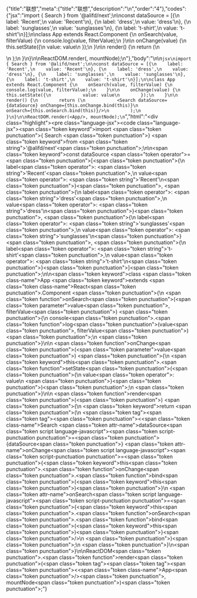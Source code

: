 {"title":"联想","meta":{"title":"联想","description":"\n","order":"4"},"codes":{"jsx":"import { Search } from '@alifd/next';\n\nconst dataSource = [{\n    label: 'Recent',\n    value: 'Recent'\n}, {\n    label: 'dress',\n    value: 'dress'\n}, {\n    label: 'sunglasses',\n    value: 'sunglasses'\n}, {\n    label: 't-shirt',\n    value: 't-shirt'\n}];\n\nclass App extends React.Component {\n    onSearch(value, filterValue) {\n        console.log(value, filterValue);\n    }\n\n    onChange(value) {\n        this.setState({\n            value: value\n        });\n    }\n\n    render() {\n        return (\n            <Search dataSource={dataSource} onChange={this.onChange.bind(this)}\n                onSearch={this.onSearch.bind(this)}/>\n        );\n    }\n}\n\nReactDOM.render(<App/>, mountNode);\n"},"body":"\n\n````jsx\nimport { Search } from '@alifd/next';\n\nconst dataSource = [{\n    label: 'Recent',\n    value: 'Recent'\n}, {\n    label: 'dress',\n    value: 'dress'\n}, {\n    label: 'sunglasses',\n    value: 'sunglasses'\n}, {\n    label: 't-shirt',\n    value: 't-shirt'\n}];\n\nclass App extends React.Component {\n    onSearch(value, filterValue) {\n        console.log(value, filterValue);\n    }\n\n    onChange(value) {\n        this.setState({\n            value: value\n        });\n    }\n\n    render() {\n        return (\n            <Search dataSource={dataSource} onChange={this.onChange.bind(this)}\n                onSearch={this.onSearch.bind(this)}/>\n        );\n    }\n}\n\nReactDOM.render(<App/>, mountNode);\n````","html":"<script>(function(){'use strict';\n\nvar _createClass = function () { function defineProperties(target, props) { for (var i = 0; i < props.length; i++) { var descriptor = props[i]; descriptor.enumerable = descriptor.enumerable || false; descriptor.configurable = true; if (\"value\" in descriptor) descriptor.writable = true; Object.defineProperty(target, descriptor.key, descriptor); } } return function (Constructor, protoProps, staticProps) { if (protoProps) defineProperties(Constructor.prototype, protoProps); if (staticProps) defineProperties(Constructor, staticProps); return Constructor; }; }();\n\nvar _next = require('@alifd/next');\n\nfunction _classCallCheck(instance, Constructor) { if (!(instance instanceof Constructor)) { throw new TypeError(\"Cannot call a class as a function\"); } }\n\nfunction _possibleConstructorReturn(self, call) { if (!self) { throw new ReferenceError(\"this hasn't been initialised - super() hasn't been called\"); } return call && (typeof call === \"object\" || typeof call === \"function\") ? call : self; }\n\nfunction _inherits(subClass, superClass) { if (typeof superClass !== \"function\" && superClass !== null) { throw new TypeError(\"Super expression must either be null or a function, not \" + typeof superClass); } subClass.prototype = Object.create(superClass && superClass.prototype, { constructor: { value: subClass, enumerable: false, writable: true, configurable: true } }); if (superClass) Object.setPrototypeOf ? Object.setPrototypeOf(subClass, superClass) : subClass.__proto__ = superClass; }\n\nvar dataSource = [{\n    label: 'Recent',\n    value: 'Recent'\n}, {\n    label: 'dress',\n    value: 'dress'\n}, {\n    label: 'sunglasses',\n    value: 'sunglasses'\n}, {\n    label: 't-shirt',\n    value: 't-shirt'\n}];\n\nvar App = function (_React$Component) {\n    _inherits(App, _React$Component);\n\n    function App() {\n        _classCallCheck(this, App);\n\n        return _possibleConstructorReturn(this, (App.__proto__ || Object.getPrototypeOf(App)).apply(this, arguments));\n    }\n\n    _createClass(App, [{\n        key: 'onSearch',\n        value: function onSearch(value, filterValue) {\n            console.log(value, filterValue);\n        }\n    }, {\n        key: 'onChange',\n        value: function onChange(value) {\n            this.setState({\n                value: value\n            });\n        }\n    }, {\n        key: 'render',\n        value: function render() {\n            return React.createElement(_next.Search, { dataSource: dataSource, onChange: this.onChange.bind(this),\n                onSearch: this.onSearch.bind(this) });\n        }\n    }]);\n\n    return App;\n}(React.Component);\n\nReactDOM.render(React.createElement(App, null), mountNode);})()</script><div class=\"highlight\"><pre class=\"language-jsx\"><code class=\"language-jsx\"><span class=\"token keyword\">import</span> <span class=\"token punctuation\">{</span> Search <span class=\"token punctuation\">}</span> <span class=\"token keyword\">from</span> <span class=\"token string\">'@alifd/next'</span><span class=\"token punctuation\">;</span>\n\n<span class=\"token keyword\">const</span> dataSource <span class=\"token operator\">=</span> <span class=\"token punctuation\">[</span><span class=\"token punctuation\">{</span>\n    label<span class=\"token operator\">:</span> <span class=\"token string\">'Recent'</span><span class=\"token punctuation\">,</span>\n    value<span class=\"token operator\">:</span> <span class=\"token string\">'Recent'</span>\n<span class=\"token punctuation\">}</span><span class=\"token punctuation\">,</span> <span class=\"token punctuation\">{</span>\n    label<span class=\"token operator\">:</span> <span class=\"token string\">'dress'</span><span class=\"token punctuation\">,</span>\n    value<span class=\"token operator\">:</span> <span class=\"token string\">'dress'</span>\n<span class=\"token punctuation\">}</span><span class=\"token punctuation\">,</span> <span class=\"token punctuation\">{</span>\n    label<span class=\"token operator\">:</span> <span class=\"token string\">'sunglasses'</span><span class=\"token punctuation\">,</span>\n    value<span class=\"token operator\">:</span> <span class=\"token string\">'sunglasses'</span>\n<span class=\"token punctuation\">}</span><span class=\"token punctuation\">,</span> <span class=\"token punctuation\">{</span>\n    label<span class=\"token operator\">:</span> <span class=\"token string\">'t-shirt'</span><span class=\"token punctuation\">,</span>\n    value<span class=\"token operator\">:</span> <span class=\"token string\">'t-shirt'</span>\n<span class=\"token punctuation\">}</span><span class=\"token punctuation\">]</span><span class=\"token punctuation\">;</span>\n\n<span class=\"token keyword\">class</span> <span class=\"token class-name\">App</span> <span class=\"token keyword\">extends</span> <span class=\"token class-name\">React<span class=\"token punctuation\">.</span>Component</span> <span class=\"token punctuation\">{</span>\n    <span class=\"token function\">onSearch</span><span class=\"token punctuation\">(</span><span class=\"token parameter\">value<span class=\"token punctuation\">,</span> filterValue</span><span class=\"token punctuation\">)</span> <span class=\"token punctuation\">{</span>\n        console<span class=\"token punctuation\">.</span><span class=\"token function\">log</span><span class=\"token punctuation\">(</span>value<span class=\"token punctuation\">,</span> filterValue<span class=\"token punctuation\">)</span><span class=\"token punctuation\">;</span>\n    <span class=\"token punctuation\">}</span>\n\n    <span class=\"token function\">onChange</span><span class=\"token punctuation\">(</span><span class=\"token parameter\">value</span><span class=\"token punctuation\">)</span> <span class=\"token punctuation\">{</span>\n        <span class=\"token keyword\">this</span><span class=\"token punctuation\">.</span><span class=\"token function\">setState</span><span class=\"token punctuation\">(</span><span class=\"token punctuation\">{</span>\n            value<span class=\"token operator\">:</span> value\n        <span class=\"token punctuation\">}</span><span class=\"token punctuation\">)</span><span class=\"token punctuation\">;</span>\n    <span class=\"token punctuation\">}</span>\n\n    <span class=\"token function\">render</span><span class=\"token punctuation\">(</span><span class=\"token punctuation\">)</span> <span class=\"token punctuation\">{</span>\n        <span class=\"token keyword\">return</span> <span class=\"token punctuation\">(</span>\n            <span class=\"token tag\"><span class=\"token tag\"><span class=\"token punctuation\">&lt;</span><span class=\"token class-name\">Search</span></span> <span class=\"token attr-name\">dataSource</span><span class=\"token script language-javascript\"><span class=\"token script-punctuation punctuation\">=</span><span class=\"token punctuation\">{</span>dataSource<span class=\"token punctuation\">}</span></span> <span class=\"token attr-name\">onChange</span><span class=\"token script language-javascript\"><span class=\"token script-punctuation punctuation\">=</span><span class=\"token punctuation\">{</span><span class=\"token keyword\">this</span><span class=\"token punctuation\">.</span><span class=\"token function\">onChange</span><span class=\"token punctuation\">.</span><span class=\"token function\">bind</span><span class=\"token punctuation\">(</span><span class=\"token keyword\">this</span><span class=\"token punctuation\">)</span><span class=\"token punctuation\">}</span></span>\n                <span class=\"token attr-name\">onSearch</span><span class=\"token script language-javascript\"><span class=\"token script-punctuation punctuation\">=</span><span class=\"token punctuation\">{</span><span class=\"token keyword\">this</span><span class=\"token punctuation\">.</span><span class=\"token function\">onSearch</span><span class=\"token punctuation\">.</span><span class=\"token function\">bind</span><span class=\"token punctuation\">(</span><span class=\"token keyword\">this</span><span class=\"token punctuation\">)</span><span class=\"token punctuation\">}</span></span><span class=\"token punctuation\">/></span></span>\n        <span class=\"token punctuation\">)</span><span class=\"token punctuation\">;</span>\n    <span class=\"token punctuation\">}</span>\n<span class=\"token punctuation\">}</span>\n\nReactDOM<span class=\"token punctuation\">.</span><span class=\"token function\">render</span><span class=\"token punctuation\">(</span><span class=\"token tag\"><span class=\"token tag\"><span class=\"token punctuation\">&lt;</span><span class=\"token class-name\">App</span></span><span class=\"token punctuation\">/></span></span><span class=\"token punctuation\">,</span> mountNode<span class=\"token punctuation\">)</span><span class=\"token punctuation\">;</span></code></pre></div>"}